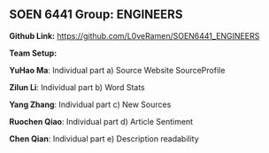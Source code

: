 ## **SOEN 6441 Group: ENGINEERS**

**Github Link:** https://github.com/L0veRamen/SOEN6441_ENGINEERS

**Team Setup:**

**YuHao Ma**: Individual part a) Source Website SourceProfile

**Zilun Li**: Individual part b) Word Stats

**Yang Zhang**: Individual part c) New Sources

**Ruochen Qiao**: Individual part d) Article Sentiment

**Chen Qian**: Individual part e) Description readability


